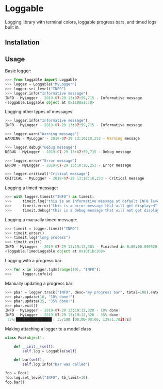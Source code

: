 # Loggable

Logging library with terminal colors, loggable progress bars, and timed logs built in.

## Installation

## Usage

Basic logger:

```python
>>> from loggable import Loggable
>>> logger = Loggable("MyLogger")
>>> logger.set_level("INFO")
>>> logger.info("Informative message")
INFO - MyLogger - 2019-07-29 13:07:59,715 - Informative message
<loggable.Loggable object at 0x1108a1cc0>
```

Logging other types of messages:

```python
>>> logger.info("Informative message")
INFO - MyLogger - 2019-07-29 13:07:59,715 - Informative message

>>> logger.warn("Warning message")
WARNING - MyLogger - 2019-07-29 13:10:10,253 - Warning message

>>> logger.debug("Debug message")
DEBUG - MyLogger - 2019-07-29 13:07:59,715 - Debug message

>>> logger.error("Error message")
ERROR - MyLogger - 2019-07-29 13:10:10,253 - Error message

>>> logger.critical("Critical message")
CRITICAL - MyLogger - 2019-07-29 13:10:10,253 - Critical message
```

Logging a timed message:

```python
>>> with logger.timeit("INFO") as timeit:
>>>     timeit.log("this is an informative message at default INFO level")
>>>     timeit.error("this is a error message that will get displayed")
>>>     timeit.debug("this is a debug message that will not get displayed")
```


Logging a manually timed message:

```python
>>> timeit = logger.timeit("INFO")
>>> timeit.enter()
>>> timeit.log("long process")
>>> timeit.exit()
INFO - MyLogger - 2019-07-29 13:19:12,301 - Finished in 0:00:00.000528.
<loggable.TimedLoggable object at 0x10f1bc208>
```

Logging with a progress bar:

```python
>>> for x in logger.tqdm(range(10), "INFO"):
>>>     logger.info(x)
```

Manually updating a progress bar:

```python
>>> pbar = logger.track("INFO", desc="my progress bar", total=100).enter()
>>> pbar.update(10, "10% done!")
>>> pbar.update(35, "35% done!")
>>> pbar.exit()
INFO - MyLogger - 2019-07-29 13:19:12,320 - 10% done!
INFO - MyLogger - 2019-07-29 13:19:12,320 - 35% done!
 35%|████████████████▌| 35/100 [00:00<00:00, 13971.70it/s]
```

Making attaching a logger to a model class

```python
class Foo(object):

    def __init__(self):
        self.log = Loggable(self)

    def bar(self):
        self.log.info("bar was called")

foo = Foo()
foo.log.set_level("INFO", tb_limit=10)
foo.bar()
```